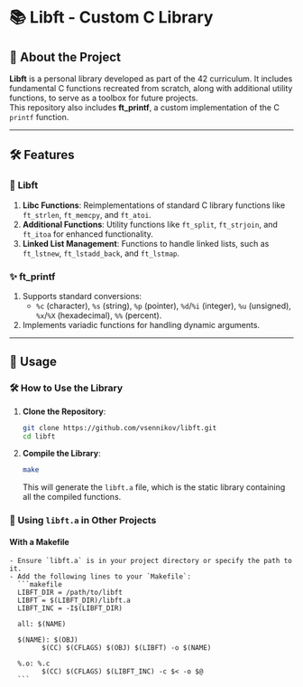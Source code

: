 # 📚 Libft - Custom C Library

## 🚀 About the Project
**Libft** is a personal library developed as part of the 42 curriculum. It includes fundamental C functions recreated from scratch, along with additional utility functions, to serve as a toolbox for future projects.  
This repository also includes **ft_printf**, a custom implementation of the C `printf` function.

---

## 🛠 Features
### 📂 **Libft**
1. **Libc Functions**: Reimplementations of standard C library functions like `ft_strlen`, `ft_memcpy`, and `ft_atoi`.
2. **Additional Functions**: Utility functions like `ft_split`, `ft_strjoin`, and `ft_itoa` for enhanced functionality.
3. **Linked List Management**: Functions to handle linked lists, such as `ft_lstnew`, `ft_lstadd_back`, and `ft_lstmap`.

### ✨ **ft_printf**
1. Supports standard conversions:
   - `%c` (character), `%s` (string), `%p` (pointer), `%d`/`%i` (integer), `%u` (unsigned), `%x`/`%X` (hexadecimal), `%%` (percent).
2. Implements variadic functions for handling dynamic arguments.

---
## 📘 Usage

### 🛠 How to Use the Library
1. **Clone the Repository**:
	```sh
	git clone https://github.com/vsennikov/libft.git
	cd libft
	```

2. **Compile the Library**:
	```sh
	make
	```
	This will generate the `libft.a` file, which is the static library containing all the compiled functions.

### 📂 Using `libft.a` in Other Projects

#### With a Makefile
	- Ensure `libft.a` is in your project directory or specify the path to it.
	- Add the following lines to your `Makefile`:
	  ```makefile
	  LIBFT_DIR = /path/to/libft
	  LIBFT = $(LIBFT_DIR)/libft.a
	  LIBFT_INC = -I$(LIBFT_DIR)

	  all: $(NAME)

	  $(NAME): $(OBJ)
			$(CC) $(CFLAGS) $(OBJ) $(LIBFT) -o $(NAME)

	  %.o: %.c
			$(CC) $(CFLAGS) $(LIBFT_INC) -c $< -o $@
	  ```
